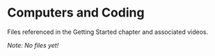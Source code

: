# Computers and Coding

Files referenced in the Getting Started chapter and associated videos.

_Note: No files yet!_